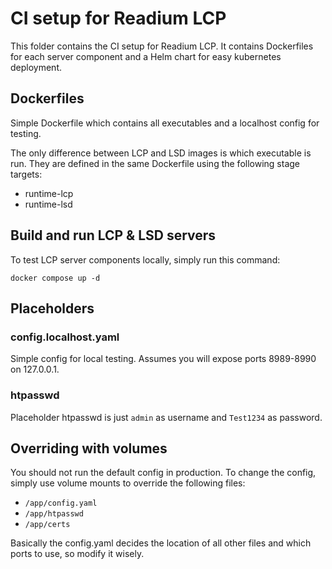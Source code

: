 # CI setup for Readium LCP

This folder contains the CI setup for Readium LCP. It contains Dockerfiles for each server component and a Helm chart for easy kubernetes deployment.

## Dockerfiles
Simple Dockerfile which contains all executables and a localhost config for testing.

The only difference between LCP and LSD images is which executable is run.
They are defined in the same Dockerfile using the following stage targets:
* runtime-lcp
* runtime-lsd

## Build and run LCP & LSD servers
To test LCP server components locally, simply run this command:
```
docker compose up -d
```

## Placeholders

### config.localhost.yaml
Simple config for local testing. Assumes you will expose ports 8989-8990 on 127.0.0.1.

### htpasswd
Placeholder htpasswd is just `admin` as username and `Test1234` as password.

## Overriding with volumes

You should not run the default config in production. To change the config, simply use volume mounts to override the following files:
* `/app/config.yaml`
* `/app/htpasswd`
* `/app/certs`

Basically the config.yaml decides the location of all other files and which ports to use, so modify it wisely.
